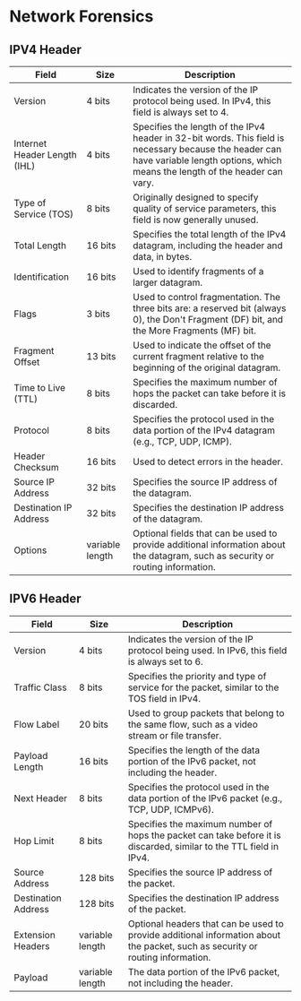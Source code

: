 # Network Forensics

## IPV4 Header
| Field | Size | Description |
|-------|------|-------------|
| Version | 4 bits | Indicates the version of the IP protocol being used. In IPv4, this field is always set to 4. |
| Internet Header Length (IHL) | 4 bits | Specifies the length of the IPv4 header in 32-bit words. This field is necessary because the header can have variable length options, which means the length of the header can vary. |
| Type of Service (TOS) | 8 bits | Originally designed to specify quality of service parameters, this field is now generally unused. |
| Total Length | 16 bits | Specifies the total length of the IPv4 datagram, including the header and data, in bytes. |
| Identification | 16 bits | Used to identify fragments of a larger datagram. |
| Flags | 3 bits | Used to control fragmentation. The three bits are: a reserved bit (always 0), the Don't Fragment (DF) bit, and the More Fragments (MF) bit. |
| Fragment Offset | 13 bits | Used to indicate the offset of the current fragment relative to the beginning of the original datagram. |
| Time to Live (TTL) | 8 bits | Specifies the maximum number of hops the packet can take before it is discarded. |
| Protocol | 8 bits | Specifies the protocol used in the data portion of the IPv4 datagram (e.g., TCP, UDP, ICMP). |
| Header Checksum | 16 bits | Used to detect errors in the header. |
| Source IP Address | 32 bits | Specifies the source IP address of the datagram. |
| Destination IP Address | 32 bits | Specifies the destination IP address of the datagram. |
| Options | variable length | Optional fields that can be used to provide additional information about the datagram, such as security or routing information. |

## IPV6 Header
| Field | Size | Description |
|-------|------|-------------|
| Version | 4 bits | Indicates the version of the IP protocol being used. In IPv6, this field is always set to 6. |
| Traffic Class | 8 bits | Specifies the priority and type of service for the packet, similar to the TOS field in IPv4. |
| Flow Label | 20 bits | Used to group packets that belong to the same flow, such as a video stream or file transfer. |
| Payload Length | 16 bits | Specifies the length of the data portion of the IPv6 packet, not including the header. |
| Next Header | 8 bits | Specifies the protocol used in the data portion of the IPv6 packet (e.g., TCP, UDP, ICMPv6). |
| Hop Limit | 8 bits | Specifies the maximum number of hops the packet can take before it is discarded, similar to the TTL field in IPv4. |
| Source Address | 128 bits | Specifies the source IP address of the packet. |
| Destination Address | 128 bits | Specifies the destination IP address of the packet. |
| Extension Headers | variable length | Optional headers that can be used to provide additional information about the packet, such as security or routing information. |
| Payload | variable length | The data portion of the IPv6 packet, not including the header. |
